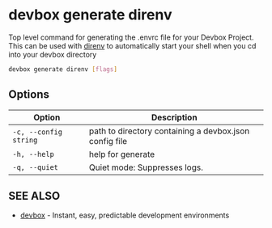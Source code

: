 # devbox generate direnv

Top level command for generating the .envrc file for your Devbox Project. This can be used with [direnv](../ide_configuration/direnv.md) to automatically start your shell when you cd into your devbox directory

```bash
devbox generate direnv [flags]
```

## Options

<!-- Markdown table of options -->
| Option | Description |
| --- | --- |
| `-c, --config string` | path to directory containing a devbox.json config file |
| `-h, --help` | help for generate |
| `-q, --quiet` | Quiet mode: Suppresses logs. |

## SEE ALSO

* [devbox](devbox.md)	 - Instant, easy, predictable development environments
